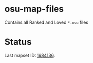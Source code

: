 # osu-map-files

Contains all Ranked and Loved `*.osu` files

# Status

Last mapset ID: [1684136](https://osu.ppy.sh/beatmapsets/1684136).
